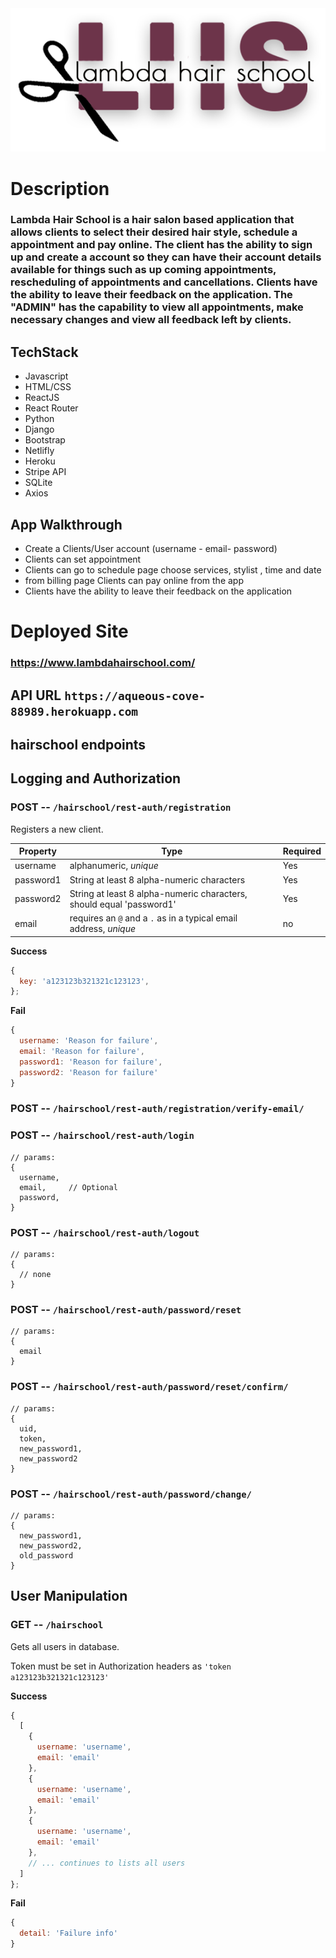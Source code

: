 <p align="center">
  <br><br>
<img src="./client/src/components/images/LHSlogo.png "/>
</p>


# **Description**

### Lambda Hair School is a hair salon based application that allows clients to select their desired hair style, schedule a appointment and pay online. The client has the ability to sign up and create a account so they can have their account details available for things such as up coming appointments, rescheduling of appointments and cancellations. Clients have the ability to leave their feedback on the application. The "ADMIN" has the capability to view all appointments, make necessary changes and view all feedback left by clients. 

## TechStack

- Javascript
- HTML/CSS
- ReactJS
- React Router
- Python
- Django
- Bootstrap
- Netlifly
- Heroku
- Stripe API
- SQLite
- Axios


## App Walkthrough

- Create a Clients/User account  (username - email- password)
- Clients can set appointment 
- Clients can go to schedule page choose services, stylist , time and date 
- from billing page Clients can pay online from the app 
- Clients have the ability to leave their feedback on the application


# **Deployed Site**

### https://www.lambdahairschool.com/

## API URL `https://aqueous-cove-88989.herokuapp.com`

## hairschool endpoints

## Logging and Authorization

### POST -- `/hairschool/rest-auth/registration`

Registers a new client.

| Property |     Type      | Required |
| -------- | ------------- | -------- |
| username | alphanumeric, *unique* | Yes      |
| password1 | String at least 8 alpha-numeric characters | Yes      |
| password2 | String at least 8 alpha-numeric characters, should equal 'password1' | Yes      |
| email | requires an `@` and a `.` as in a typical email address, *unique* | no      |


**Success**

```js
{
  key: 'a123123b321321c123123',
};
```

**Fail**

```js
{
  username: 'Reason for failure',
  email: 'Reason for failure',
  password1: 'Reason for failure',
  password2: 'Reason for failure'
}
```
### POST -- `/hairschool/rest-auth/registration/verify-email/`

### POST -- `/hairschool/rest-auth/login`
```
// params:
{
  username,
  email,     // Optional
  password,
}
```
### POST -- `/hairschool/rest-auth/logout`
```
// params:
{
  // none
}
```
### POST -- `/hairschool/rest-auth/password/reset`
```
// params:
{
  email
}
```
### POST -- `/hairschool/rest-auth/password/reset/confirm/`
```
// params:
{
  uid,
  token,
  new_password1,
  new_password2
}
```
### POST -- `/hairschool/rest-auth/password/change/`
```
// params:
{
  new_password1,
  new_password2,
  old_password
}
```


## User Manipulation

### GET -- `/hairschool`

Gets all users in database.

Token must be set in Authorization headers as `'token a123123b321321c123123'`

**Success**

```js
{
  [
    {
      username: 'username',
      email: 'email'
    },
    {
      username: 'username',
      email: 'email'
    },    
    {
      username: 'username',
      email: 'email'
    },
    // ... continues to lists all users
  ]
};
```

**Fail**

```js
{
  detail: 'Failure info'
}
```


